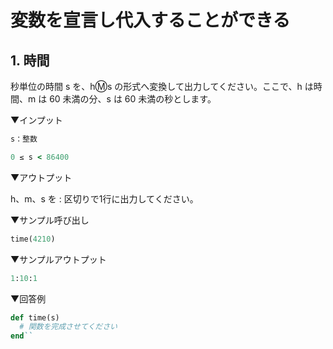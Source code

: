 # 変数を宣言し代入することができる

## 1. 時間

秒単位の時間 s を、h:m:s の形式へ変換して出力してください。ここで、h は時間、m は 60 未満の分、s は 60 未満の秒とします。

▼インプット

```ruby
s：整数

0 ≤ s < 86400
```

▼アウトプット

h、m、s を : 区切りで1行に出力してください。

▼サンプル呼び出し

```ruby
time(4210)
```

▼サンプルアウトプット

```ruby
1:10:1
```

▼回答例

```ruby
def time(s)
  # 関数を完成させてください
end``
```
